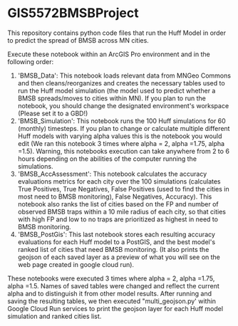 # GIS5572BMSBProject
This repository contains python code files that run the Huff Model in order to predict the spread of BMSB across MN cities.

Execute these notebook within an ArcGIS Pro environment and in the following order:

1. 'BMSB_Data': This notebook loads relevant data from MNGeo Commons and then cleans/reorganizes and creates the necessary tables used to run the Huff model simulation (the model used to predict whether a BMSB spreads/moves to cities within MN). If you plan to run the notebook, you should change the designated environment's workspace (Please set it to a GBD!)
2. 'BMSB_Simulation': This notebook runs the 100 Huff simulations for 60 (monthly) timesteps. If you plan to change or calculate multiple different Huff models with varying alpha values this is the notebook you would edit (We ran this notebook 3 times where alpha = 2, alpha =1.75, alpha =1.5). Warning, this notebooks execution can take anywhere from 2 to 6 hours depending on the abilities of the computer running the simulations. 
3. 'BMSB_AccAssessment': This notebook calculates the accuracy evaluations metrics for each city over the 100 simulations (calculates True Positives, True Negatives, False Positives (used to find the cities in most need to BMSB monitoring), False Negatives, Accuracy). This notebook also ranks the list of cities based on the FP and number of observed BMSB traps within a 10 mile radius of each city, so that cities with high FP and low to no traps are prioritized as highest in need to BMSB monitoring. 
4. 'BMSB_PostGis': This last notebook stores each resulting accuracy evaluations for each Huff model to a PostGIS, and the best model's ranked list of cities that need BMSB monitoring. (It also prints the geojson of each saved layer as a preview of what you will see on the web page created in google cloud run). 

These notebooks were executed 3 times where alpha = 2, alpha =1.75, alpha =1.5. Names of saved tables were changed and reflect the current alpha and to distinguish it from other model results. After running and saving the resulting tables, we then executed "multi_geojson.py' within Google Cloud Run services to print the geojson layer for each Huff model simulation and ranked cities list.
